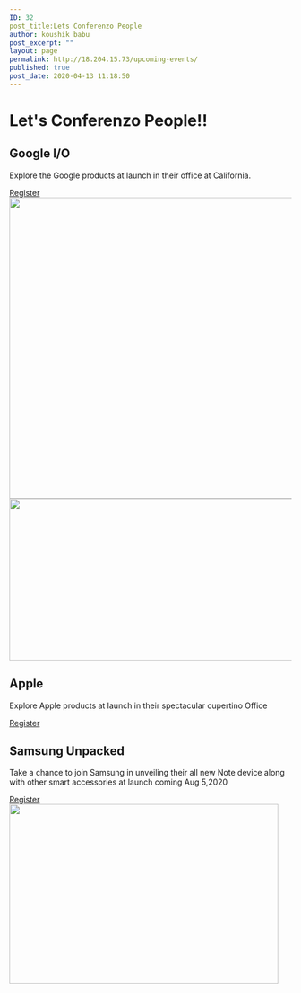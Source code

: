 ```yaml
---
ID: 32
post_title:Lets Conferenzo People
author: koushik babu
post_excerpt: ""
layout: page
permalink: http://18.204.15.73/upcoming-events/
published: true
post_date: 2020-04-13 11:18:50
---
```

<h1>Let's Conferenzo People!!                        
</h1>		
			<h2>Google I/O</h2>		
		<p>Explore the Google products at launch in their office at California.</p>		
			<a href="#" role="button">
						Register
					</a>
										<img width="1024" height="536" src="http://18.204.15.73/wp-content/uploads/2020/07/google-launch-1024x536.jpeg" alt="" srcset="http://18.204.15.73/wp-content/uploads/2020/07/google-launch-1024x536.jpeg 1024w, http://18.204.15.73/wp-content/uploads/2020/07/google-launch-300x157.jpeg 300w, http://18.204.15.73/wp-content/uploads/2020/07/google-launch-768x402.jpeg 768w, http://18.204.15.73/wp-content/uploads/2020/07/google-launch-1536x804.jpeg 1536w, http://18.204.15.73/wp-content/uploads/2020/07/google-launch.jpeg 1600w" sizes="(max-width: 1024px) 100vw, 1024px" />											
										<img width="512" height="288" src="http://18.204.15.73/wp-content/uploads/2020/07/apple-launch.jpg" alt="" srcset="http://18.204.15.73/wp-content/uploads/2020/07/apple-launch.jpg 512w, http://18.204.15.73/wp-content/uploads/2020/07/apple-launch-300x169.jpg 300w" sizes="(max-width: 512px) 100vw, 512px" />											
			<h2>Apple</h2>		
		<p>Explore Apple products at launch in their spectacular cupertino Office</p>		
			<a href="#" role="button">
						Register
					</a>
			<h2>Samsung Unpacked</h2>		
		<p>Take a chance to join Samsung in unveiling their all new Note device along with other smart accessories at launch coming Aug 5,2020</p>		
			<a href="#" role="button">
						Register
					</a>
										<img width="480" height="320" src="http://18.204.15.73/wp-content/uploads/2020/07/Samsung-Galaxy-Note-20-Unpacked-event-what-devices-to-expect-and-how-to-watch-it.jpg" alt="" srcset="http://18.204.15.73/wp-content/uploads/2020/07/Samsung-Galaxy-Note-20-Unpacked-event-what-devices-to-expect-and-how-to-watch-it.jpg 480w, http://18.204.15.73/wp-content/uploads/2020/07/Samsung-Galaxy-Note-20-Unpacked-event-what-devices-to-expect-and-how-to-watch-it-300x200.jpg 300w" sizes="(max-width: 480px) 100vw, 480px" />
